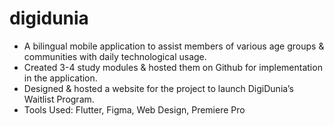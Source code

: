 # digidunia
- A bilingual mobile application to assist members of various age groups &amp; communities with daily technological usage.
- Created 3-4 study modules & hosted them on Github for implementation in the application.
- Designed & hosted a website for the project to launch DigiDunia’s Waitlist Program.
- Tools Used: Flutter, Figma, Web Design, Premiere Pro


